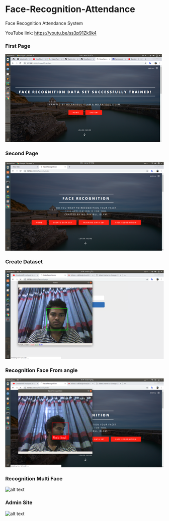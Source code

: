 # Face-Recognition-Attendance
Face Recognition Attendance System

YouTube link: https://youtu.be/ss3p91Zk9k4

### First Page
![alt text](https://github.com/rakibulislam01/Face-Recognition-Attendance/blob/master/Project%20Screenshot/Web%20Page%20First.png)

### Second Page
![alt text](https://github.com/rakibulislam01/Face-Recognition-Attendance/blob/master/Project%20Screenshot/Web%20Page%20Second.png)

### Create Dataset
![alt text](https://github.com/rakibulislam01/Face-Recognition-Attendance/blob/master/Project%20Screenshot/Create%20Dataset.png)

### Recognition Face From angle
![alt text](https://github.com/rakibulislam01/Face-Recognition-Attendance/blob/master/Project%20Screenshot/Recognition%20Face%20.png)

### Recognition Multi Face
![alt text](https://github.com/rakibulislam01/Face-Recognition-Attendance/blob/master/Project%20Screenshot/Recognition%20Multi%20Face.omg)

### Admin Site
![alt text](https://github.com/rakibulislam01/Face-Recognition-Attendance/blob/master/Project%20Screenshot/Admin%20Panel.omg)